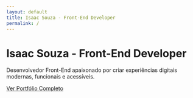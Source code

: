 ```yaml
---
layout: default
title: Isaac Souza - Front-End Developer
permalink: /
---
```


# Isaac Souza - Front-End Developer

Desenvolvedor Front-End apaixonado por criar experiências digitais modernas, funcionais e acessíveis.

[Ver Portfólio Completo](/Isaac-Exon/portfolio/)
